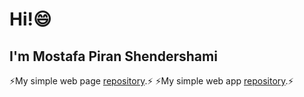 # Hi!😄
## I'm Mostafa Piran Shendershami 
⚡My simple web page [repository](https://github.com/mostafapiran/S_webpage).⚡
⚡My simple web app [repository](https://github.com/mostafapiran/CS50P_2023/tree/main/project).⚡


<!--
**mostafapiran/mostafapiran** is a ✨ _special_ ✨ repository because its `README.md` (this file) appears on your GitHub profile.

Here are some ideas to get you started:

- 🔭 I’m currently working on ...
- 🌱 I’m currently learning ...
- 👯 I’m looking to collaborate on ...
- 🤔 I’m looking for help with ...
- 💬 Ask me about ...
- 📫 How to reach me: ...
- 😄 Pronouns: ...
- ⚡ Fun fact: ...
-->
